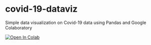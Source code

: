 # covid-19-dataviz
Simple data visualization on Covid-19 data using Pandas and Google Colaboratory

<a href="https://colab.research.google.com/github/zerotodeeplearning/covid-19-dataviz/blob/master/Covid_19_data_exploration_with_Pandas.ipynb" target="_blank"><img src="https://colab.research.google.com/assets/colab-badge.svg" alt="Open In Colab"/></a>
